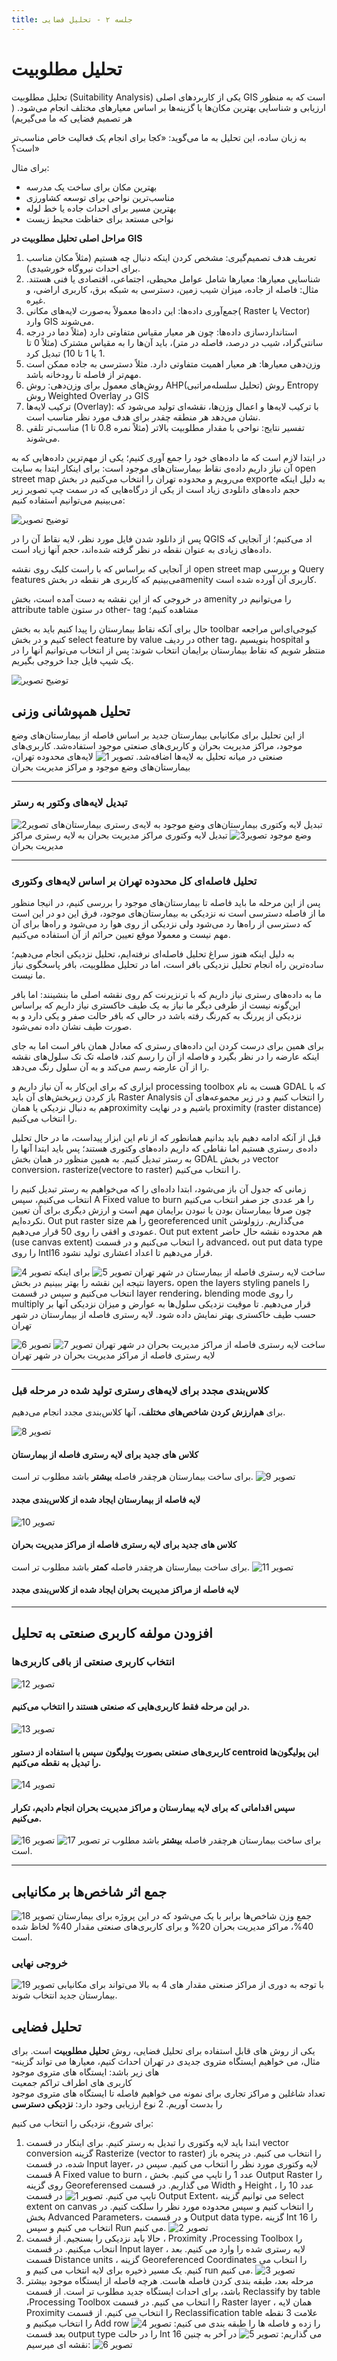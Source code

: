 ```yaml
---
title: جلسه ۲ - تحلیل فضایی
---
```

# **تحلیل مطلوبیت**

تحلیل مطلوبیت (Suitability Analysis) یکی از کاربردهای اصلی GIS است که به منظور ارزیابی و شناسایی بهترین مکان‌ها یا گزینه‌ها بر
اساس معیارهای مختلف انجام می‌شود. ( هر تصمیم فضایی که ما می‌گیریم)

به زبان ساده، این تحلیل به ما می‌گوید:  «کجا برای انجام یک فعالیت خاص مناسب‌تر است؟»

برای مثال:

+ بهترین مکان برای ساخت یک مدرسه
+ مناسب‌ترین نواحی برای توسعه کشاورزی
+ بهترین مسیر برای احداث جاده یا خط لوله
+ نواحی مستعد برای حفاظت محیط زیست

**مراحل اصلی تحلیل مطلوبیت در** **GIS**
1. تعریف هدف تصمیم‌گیری:
مشخص کردن اینکه دنبال چه هستیم (مثلاً مکان مناسب برای احداث نیروگاه خورشیدی).
2. شناسایی معیارها:
معیارها شامل عوامل محیطی، اجتماعی، اقتصادی یا فنی هستند.
مثال: فاصله از جاده، میزان شیب زمین، دسترسی به شبکه برق، کاربری اراضی، و غیره.
3. جمع‌آوری داده‌ها:
این داده‌ها معمولاً به‌صورت لایه‌های مکانی( Raster یا Vector) وارد GIS می‌شوند.
4. استانداردسازی داده‌ها:
چون هر معیار مقیاس متفاوتی دارد (مثلاً دما در درجه سانتی‌گراد، شیب در درصد، فاصله در متر)، باید آن‌ها را به مقیاس مشترک (مثلاً 0 تا 1 یا 1 تا 10) تبدیل کرد.
5. وزن‌دهی معیارها:
هر معیار اهمیت متفاوتی دارد. مثلاً دسترسی به جاده ممکن است مهم‌تر از فاصله تا رودخانه باشد.
6. روش‌های معمول برای وزن‌دهی:
روش AHP(تحلیل سلسله‌مراتبی)
روش Entropy      
روش Weighted Overlay در GIS
7. ترکیب لایه‌ها (Overlay):
با ترکیب لایه‌ها و اعمال وزن‌ها، نقشه‌ای تولید می‌شود که نشان می‌دهد هر منطقه چقدر برای هدف مورد نظر مناسب است.
8. تفسیر نتایج:
نواحی با مقدار مطلوبیت بالاتر (مثلاً نمره 0.8 تا 1) مناسب‌تر تلقی می‌شوند.

در ابتدا لازم است که ما داده‌های خود را جمع‌ آوری کنیم؛ یکی از مهم‌ترین داده‌هایی که به آن نیاز داریم داده‌ی نقاط بیمارستان‌های موجود
است: برای اینکار ابتدا به سایت open street map  می‌رویم و محدوده تهران را انتخاب می‌کنیم در بخش exporte  به دلیل اینکه حجم داده‌های دانلودی زیاد است از یکی از درگاه‌هایی که در سمت چپ تصویر زیر می‌بینیم می‌توانیم استفاده کنیم:

![توضیح تصویر](https://www.dropbox.com/scl/fi/lfkxmxvy9nahutwshki33/Screenshot-18.png?rlkey=hb6afop6p9sfekmnem7yx8qeg&st=3bbjln9y&dl=0)

پس از دانلود شدن فایل مورد نظر، لایه نقاط آن را در QGIS اد می‌کنیم؛ از
آنجایی که داده‌های زیادی به عنوان نقطه در نظر گرفته شده‌اند، حجم آنها زیاد است.

از آنجایی که براساس که با راست کلیک روی نقشه open street map  و بررسی  Query features می‌بینیم که کاربری هر نقطه در بخشamenity  کاربری آن آورده شده است. 

در خروجی که از این نقشه به دست آمده است، بخش amenity را می‌توانیم
در attribute table در ستون  other- tag مشاهده‌ کنیم؛ 

حال برای آنکه نقاط بیمارستان را پیدا کنیم باید به بخش toolbar کیو‌جی‌ای‌اس
مراجعه کنیم و در بخش  select feature by value  در ردیف other tag، بنویسیم hospital  و منتظر شویم که نقاط بیمارستان برایمان انتخاب شوند: پس از انتخاب می‌توانیم آنها را در یک شیپ فایل جدا خروجی بگیریم.

![توضیح تصویر](https://www.dropbox.com/scl/fi/bdhzrqgcfycwx1pye4ojp/2.png?rlkey=zo3oehq0sjhs6byzkuoeq0d2j&st=iai8pq93&dl=0)
## تحلیل همپوشانی وزنی

از این تحلیل برای مکانیابی بیمارستان جدید بر اساس فاصله از بیمارستان‌های وضع موجود، مراکز مدیریت بحران و کاربری‌های صنعتی موجود استفاده‌شد. کاربری‌های صنعتی در میانه تحلیل به لایه‌ها اضافه‌شد.
![تصویر 1](https://www.dropbox.com/scl/fi/nphrbwm0846uwf0hmzrhe/1.png?rlkey=yvy0zp67sn6rw7s7ccoukvr53&st=3ugt66vw&dl=1)
 لایه‌های محدوده تهران، بیمارستان‌های وضع موجود و مراکز مدیریت بحران


----------


### تبدیل لایه‌های وکتور به رستر
![تصویر2 ](https://www.dropbox.com/scl/fi/tt50jq6w9jhd90l0ayet5/2.png?rlkey=yn2dhq94hy4ubbst000pkp2pf&st=ng9834t2&dl=1)
تبدیل لایه وکتوری بیمارستان‌های وضع موجود به لایه‌ی رستری بیمارستان‌های وضع موجود
![تصویر3 ](https://www.dropbox.com/scl/fi/enm9nbntx2zcl2eo18ilo/3.png?rlkey=y44rrg0mcuoimtmodhcet91m2&st=non5r3zf&dl=1)
تبدیل لایه وکتوری مراکز مدیریت بحران به لایه رستری مراکز مدیریت بحران


----------


### تحلیل فاصله‌ای کل محدوده تهران بر اساس لایه‌های وکتوری
پس از این مرحله ما باید فاصله تا بیمارستان‌های موجود را بررسی کنیم، در
انیجا منظور ما از فاصله دسترسی است نه نزدیکی به بیمارستان‌های موجود، فرق این دو
در این است که دسترسی از راه‌ها رد می‌شود ولی نزدیکی از روی هوا رد می‌شود و راه‌ها
برای آن مهم نیست و معمولا موقع تعیین حرائم از آن استفاده می‌کنیم.

به دلیل اینکه هنوز سراغ تحلیل‌ فاصله‌ای نرفته‌ایم، تحلیل نزدیکی انجام می‌دهیم؛
ساده‌ترین راه انجام تحلیل نزدیکی بافر است، اما در تحلیل مطلوبیت، بافر پاسخگوی
نیاز ما نیست.

ما به داده‌های رستری نیاز داریم که با ترنزپرنت کم روی نقشه اصلی ما بنشینند:
اما بافر این‌گونه نیست از طرفی دیگر ما نیاز به یک طیف خاکستری نیاز داریم که
براساس نزدیکی از پر‌رنگ به کم‌رنگ رفته باشد در حالی که بافر حالت صفر و یکی دارد
و به صورت طیف نشان داده نمی‌شود.

برای همین برای درست کردن این داده‌های رستری که معادل همان بافر است اما به
جای اینکه عارضه را در نظر بگیرد و فاصله از آن را رسم کند، فاصله تک تک سلول‌های
نقشه را از آن عارضه رسم می‌کند و به آن سلول رنگ می‌دهد.

ابزاری که برای این‌کار به آن نیاز داریم و processing toolbox هست به نام GDAL که با باز کردن زیربخش‌های آن باید Raster Analysis را انتخاب کنیم و در زیر مجموعه‌های آن هم به دنبال نزدیکی یا همانproximity  باشیم و در نهایت proximity (raster distance) را انتخاب می‌کنیم. 

قبل از آنکه ادامه دهیم باید بدانیم همانطور که از نام این ابزار پیداست، ما در حال تحلیل داده‌ی رستری هستیم اما نقاطی که داریم داده‌های وکتوری هستند؛ پس باید ابتدا آنها را به رستر تبدیل کنیم. به همین منظور در همان بخش GDAL در بخش  vector conversion، rasterize(vectore to raster)  را انتخاب می‌کنیم.

زمانی که جدول آن باز می‌شود، ابتدا داده‌ای را که می‌خواهیم به رستر تبدیل کنیم را انتخاب می‌کنیم، سپس A Fixed value to burn  را هر عددی جز صفر انتخاب می‌کنیم چون صرفا بیمارستان بودن یا نبودن برایمان مهم است و ارزش دیگری برای آن تعیین نکرده‌ایم. Out put raster size  را هم georeferenced unit  می‌گذاریم. رزولوشن عمودی و افقی را روی 50 قرار می‌دهیم. Out put extent  هم محدوده نقشه حال حاضر (use canvas extent) را انتخاب می‌کنیم و در قسمت advanced، out put data type  را روی Intl16 قرار می‌دهیم تا اعداد اعشاری تولید نشود.

![تصویر 4](https://www.dropbox.com/scl/fi/5rxoj4e825co0z2fb3tu4/4.png?rlkey=zzz3zbduvefku5bm5d650n7sc&st=fei6zeca&dl=1)
ساخت  لایه رستری فاصله از بیمارستان در شهر تهران
![تصویر 5](https://www.dropbox.com/scl/fi/tbwhtujzzgdut5q7ypybo/5.png?rlkey=3j3ritwzw00ohvt44nmpie0gj&st=w60z4ftg&dl=1)
برای اینکه نتیجه این نقشه را بهتر ببینیم در بخش layers، open the layers styling panels را انتخاب می‌کنیم و سپس در قسمت layer rendering، blending mode را روی multiply قرار می‌دهیم.
تا موقیت نزدیکی سلول‌ها به عوارض و میزان نزدیکی آنها بر حسب طیف خاکستری بهتر نمایش داده شود.
لایه رستری  فاصله از بیمارستان در شهر تهران

![تصویر 6](https://www.dropbox.com/scl/fi/z87ius4avp0vmrrdjfc4e/6.png?rlkey=bq5mazv4g1i4v9lzyqcmm0dz5&st=ovubs3n5&dl=1)
ساخت  لایه رستری فاصله از  مراکز مدیریت بحران در شهر تهران
![تصویر 7](https://www.dropbox.com/scl/fi/zewuaukijhrs1jy3taddb/7.png?rlkey=vh9z4uaio79vugp3x45a1201z&st=jul4bh94&dl=1)
لایه رستری  فاصله از  مراکز مدیریت بحران در شهر تهران


----------


### کلاس‌بندی مجدد برای لایه‌های رستری تولید شده در مرحله قبل
برای **هم‌ارزش کردن شاخص‌های مختلف**، آنها کلاس‌بندی مجدد انجام می‌دهیم.

![تصویر 8](https://www.dropbox.com/scl/fi/zewuaukijhrs1jy3taddb/7.png?rlkey=vh9z4uaio79vugp3x45a1201z&st=8bwf6kgm&dl=1)

#### کلاس های جدید برای لایه رستری فاصله از بیمارستان
برای ساخت بیمارستان هرچقدر فاصله **بیشتر** باشد مطلوب تر است.
![تصویر 9](https://www.dropbox.com/scl/fi/897v4mc3s9k6p9t1g7ujd/9.png?rlkey=j7a5ipo9tb3pn9lr74v5cy7ee&st=do2uyp08&dl=1)
####  لایه فاصله از بیمارستان ایجاد شده از کلاس‌بندی مجدد

![تصویر 10](https://www.dropbox.com/scl/fi/ivdvlf8pwrjupvoaz9672/10.png?rlkey=193pwxqu647aeuelk75laiy02&st=pk5m10e1&dl=1)
####  کلاس های جدید برای لایه رستری فاصله از  مراکز مدیریت بحران
برای ساخت بیمارستان هرچقدر فاصله **کمتر** باشد مطلوب تر است.
![تصویر 11](https://www.dropbox.com/scl/fi/n15ombyb16rivkvq6ktcr/11.png?rlkey=5sbodvf90rhsaa4qv08xvk1m2&st=2e3kev8e&dl=1)
####  لایه فاصله از  مراکز مدیریت بحران ایجاد شده از کلاس‌بندی مجدد


----------

## افزودن مولفه کاربری صنعتی به تحلیل

### انتخاب کاربری صنعتی از باقی کاربری‌ها
![تصویر 12](https://www.dropbox.com/scl/fi/4xqpzw2w8ntwmehq1rv0f/12.png?rlkey=tnsqh5god0quebtk63xrn567c&st=zbvzgxda&dl=1)
 #### در این مرحله فقط کاربری‌هایی که صنعتی هستند را انتخاب می‌کنیم.
![تصویر 13](https://www.dropbox.com/scl/fi/gfp6gbbpsc4cefkfza8cp/13.png?rlkey=bp0sjpudj2lma2zgqux1qblmy&st=qav1qz39&dl=1)
####  کاربری‌های صنعتی بصورت پولیگون سپس با استفاده از دستور centroid این پولیگون‌ها را تبدیل به نقطه می‌کنیم.
![تصویر 14](https://www.dropbox.com/scl/fi/g23m6t0y32mh8fq3nbxtu/14.png?rlkey=kcqj8mj06lgrbez5i2s5xkgm8&st=oqzqda3q&dl=1)
####  سپس اقداماتی که برای لایه بیمارستان و مراکز مدیریت بحران انجام دادیم، تکرار می‌کنیم.
![تصویر 16](https://www.dropbox.com/scl/fi/z5wrxpqwhfllh183kxwiz/16.png?rlkey=t7wcvxkb4pdkkq5g46z4ejexe&st=ng9jvyus&dl=1)
![تصویر 17](https://www.dropbox.com/scl/fi/z8us3uhnzogdnlwv5u97h/17.png?rlkey=whfohqo4d0qgnlr5exoe3t885&st=vdb37cyk&dl=1)
برای ساخت بیمارستان هرچقدر فاصله **بیشتر** باشد مطلوب تر است.


----------


## جمع اثر شاخص‌ها بر مکانیابی
![تصویر 18](https://www.dropbox.com/scl/fi/lhd9ypjrj2ad7hh0rbyp8/18.png?rlkey=9tpq8bm9nd2fqc1hezhkpg9fg&st=lqb7s9om&dl=1)
جمع وزن شاخص‌ها برابر با یک می‌شود که در این پروژه برای بیمارستان 40%، مراکز مدیریت بحران 20% و برای کاربری‌های صنعتی مقدار 40% لخاظ شده است.

### خروجی نهایی
![تصویر 19](https://www.dropbox.com/scl/fi/lt8kugb5614nhkjt7jaoa/19.png?rlkey=5y0m4f0qeti8nwtvjvt2jg1tm&st=epftkxj2&dl=1)
با توجه به دوری از مراکز صنعتی مقدار های 4 به بالا می‌تواند برای مکانیابی بیمارستان جدید انتخاب شوند.

## تحلیل فضایی
یکی از روش­ های قابل استفاده برای تحلیل فضایی، روش **تحلیل مطلوبیت** است. 
برای مثال، می خواهیم ایستگاه متروی جدیدی در تهران احداث کنیم، معیارها می تواند گزینه­ های زیر باشد:
ایستگاه­ های متروی موجود  
کاربری­ های اطراف
تراکم جمعیت  
تعداد شاغلین و مراکز تجاری
برای نمونه می خواهیم فاصله تا ایستگاه های متروی موجود را بدست آوریم. 2 نوع ارزیابی وجود دارد:
**نزدیکی**
**دسترسی**

برای شروع، نزدیکی را انتخاب می کنیم:
1. ابتدا باید لایه وکتوری را تبدیل به رستر کنیم. برای اینکار در قسمت vector conversion گزینه Rasterize (vector to raster) را انتخاب می کنیم. در پنجره باز شده، در قسمت Input layer، لایه وکتوری مورد نظر را انتخاب می کنیم. سپس در قسمت A Fixed value to burn ، عدد 1 را تایپ می کنیم. بخش Output Raster را روی گزینه Georeferensed می گذاریم. در قسمت Width و Height ، عدد 10 را تایپ می کنیم. 
![تصویر 1](https://www.dropbox.com/scl/fi/m80vrog0mdiwqgoxjd15w/Screenshot-2025-10-16-083803.png?rlkey=lf4fi143t5ijjjmps3c82zawd&st=iwiuaulc&dl=0%20%D8%AF%D8%B1%20%D9%82%D8%B3%D9%85%D8%AA%20Output%20Extent)
در قسمت Output Extent، می توانیم گزینه select extent on canvas را انتخاب کنیم و سپس محدوده مورد نظر را سلکت کنیم. در بخش Advanced Parameters، و در قسمت Output data type، گزینه Int 16 را انتخاب می کنیم و سپس Run می کنیم.
![تصویر 2](https://www.dropbox.com/scl/fi/fvnztm2fviqpqlu7zq1yg/Screenshot-2025-10-16-085112.png?rlkey=m2bq3d4zsc0wdkoui08racjb8&st=h9oc5d3l&dl=0)
2. حالا باید نزدیکی را بسنجیم. از قسمت ،  Proximity ،Processing Toolbox را انتخاب میکنیم. در قسمت Input layer ، لایه رستری شده را وارد می کنیم. بعد قسمت Distance units ، گزینه Georeferenced Coordinates را انتخاب می کنیم. یک مسیر ذخیره برای لایه انتخاب می کنیم و run می کنیم. 
![تصویر 3](https://www.dropbox.com/scl/fi/akofyaka1o038c6tojju8/Screenshot-2025-10-17-121122.png?rlkey=s1c8firvlw7gcmsck2j8ls0dg&st=e1mfknbt&dl=0)
3. مرحله بعد، طبقه بندی کردن فاصله هاست. هرچه فاصله از ایستگاه موجود بیشتر باشد، برای احداث ایستگاه جدید مطلوب تر است. از قسمت Reclassify by table ،Processing Toolbox  را انتخاب می کنیم. در قسمت Raster layer ، همان لایه Proximity  را انتخاب می کنیم. از قسمت Reclassification table علامت 3 نقطه را انتخاب میکنیم و Add row را زده و فاصله ها را طبقه بندی می کنیم:
![تصویر 4](https://www.dropbox.com/scl/fi/o3439p2ez2xaorjms81nz/Screenshot-2025-10-17-122312.png?rlkey=t4pfecg1zf2du83yvasy4qble&st=6lbbaw3p&dl=0)
بعد قسمت output type  را در حالت Int 16 می گذاریم:
![تصویر 5](https://www.dropbox.com/scl/fi/uh40ak8ide551611qp9wy/Screenshot-2025-10-17-122549.png?rlkey=dcv7fqfqs585m31pdt7jtwvrk&st=jev3q3v5&dl=0)
در آخر به چنین نقشه ای میرسیم:
![تصویر 6](https://www.dropbox.com/scl/fi/2qrjd3x6d1updb5tr8qhd/Screenshot-2025-10-17-123602.png?rlkey=6xkqovp9e3rihg9l3d08b7hyb&st=u45cfac0&dl=0)
